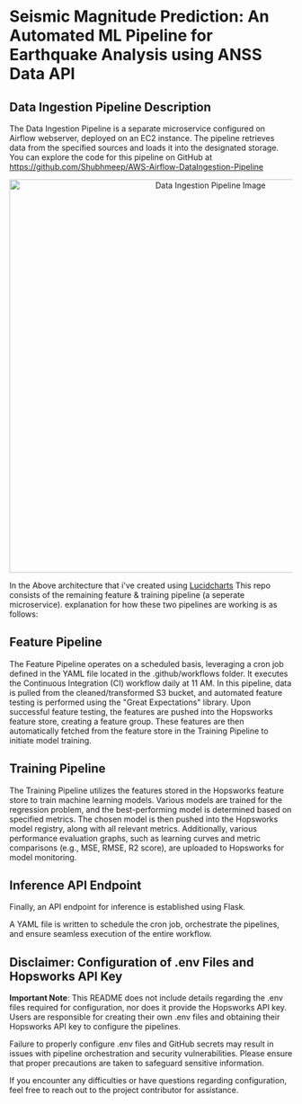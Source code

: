 # Seismic Magnitude Prediction: An Automated ML Pipeline for Earthquake Analysis using ANSS Data API

## Data Ingestion Pipeline Description
The Data Ingestion Pipeline is a separate microservice configured on Airflow webserver, deployed on an EC2 instance. The pipeline retrieves data from the specified sources and loads it into the designated storage. You can explore the code for this pipeline on GitHub at https://github.com/Shubhmeep/AWS-Airflow-DataIngestion-Pipeline

<p align="center">
  <img src="https://github.com/Shubhmeep/AWS-Airflow-DataIngestion-Pipeline/assets/97219802/84e04dad-5084-4b90-979f-747b314f439e" width="700" alt="Data Ingestion Pipeline Image">
</p>

In the Above architecture that i've created using [Lucidcharts](https://lucid.app/lucidchart/57b8e7c4-3203-46e1-b205-e510b7ca170e/edit?viewport_loc=728%2C877%2C2853%2C1259%2C.Q4MUjXso07N&invitationId=inv_279445a0-7953-4521-bf35-7309b1fbc793) This repo consists of the remaining feature & training pipeline (a seperate microservice). explanation for how these two pipelines are working is as follows:

## Feature Pipeline
The Feature Pipeline operates on a scheduled basis, leveraging a cron job defined in the YAML file located in the .github/workflows folder. It executes the Continuous Integration (CI) workflow daily at 11 AM. In this pipeline, data is pulled from the cleaned/transformed S3 bucket, and automated feature testing is performed using the "Great Expectations" library. Upon successful feature testing, the features are pushed into the Hopsworks feature store, creating a feature group. These features are then automatically fetched from the feature store in the Training Pipeline to initiate model training.

## Training Pipeline
The Training Pipeline utilizes the features stored in the Hopsworks feature store to train machine learning models. Various models are trained for the regression problem, and the best-performing model is determined based on specified metrics. The chosen model is then pushed into the Hopsworks model registry, along with all relevant metrics. Additionally, various performance evaluation graphs, such as learning curves and metric comparisons (e.g., MSE, RMSE, R2 score), are uploaded to Hopsworks for model monitoring.

## Inference API Endpoint
Finally, an API endpoint for inference is established using Flask. 

A YAML file is written to schedule the cron job, orchestrate the pipelines, and ensure seamless execution of the entire workflow.

## Disclaimer: Configuration of .env Files and Hopsworks API Key
**Important Note**: This README does not include details regarding the .env files required for configuration, nor does it provide the Hopsworks API key. Users are responsible for creating their own .env files and obtaining their Hopsworks API key to configure the pipelines.

Failure to properly configure .env files and GitHub secrets may result in issues with pipeline orchestration and security vulnerabilities. Please ensure that proper precautions are taken to safeguard sensitive information.

If you encounter any difficulties or have questions regarding configuration, feel free to reach out to the project contributor for assistance.
